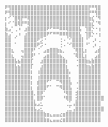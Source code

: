 ⠟⢻⣿⣿⣿⣿⣿⣿⣿⣿⣿⣿⣿⣿⣿⣿⣿⣿⣿⣿⣿⣿⣿⣿⣿⣿⡟⠛⢻⣿  ⠟⢻⣿⣿⣿⣿⣿⣿⣿⣿⣿⣿⣿⣿⣿⣿⣿⣿⣿⣿⣿⣿⣿⣿⣿⣿⡟⠛⢻⣿  
⡆⠊⠈⣿⢿⡟⠛⢿⣿⣿⣿⣿⣿⣿⣿⣿⣿⣿⣿⣿⣿⣿⣿⣿⣿⣿⣷⣎⠈⠻  ⡆⠊⠈⣿⢿⡟⠛⢿⣿⣿⣿⣿⣿⣿⣿⣿⣿⣿⣿⣿⣿⣿⣿⣿⣿⣿⣷⣎⠈⠻  
⣷⣠⠁⢀⠰⠀⣰⣿⣿⣿⣿⣿⣿⠟⠋⠛⠛⠿⠿⢿⣿⣿⣿⣧⠀⢹⣿⡑⠐⢰  ⣷⣠⠁⢀⠰⠀⣰⣿⣿⣿⣿⣿⣿⠟⠋⠛⠛⠿⠿⢿⣿⣿⣿⣧⠀⢹⣿⡑⠐⢰  
⣿⣿⠀⠁⠀⠀⣿⣿⣿⣿⠟⡩⠐⠀⠀⠀⠀⢐⠠⠈⠊⣿⣿⣿⡇⠘⠁⢀⠆⢀   ⣿⣿⠀⠁⠀⠀⣿⣿⣿⣿⠟⡩⠐⠀⠀⠀⠀⢐⠠⠈⠊⣿⣿⣿⡇⠘⠁⢀⠆⢀  
⣿⣿⣆⠀⠀⢤⣿⣿⡿⠃⠈⠀⣠⣶⣿⣿⣷⣦⡀⠀⠀⠈⢿⣿⣇⡆⠀⠀⣠⣾   ⣿⣿⣆⠀⠀⢤⣿⣿⡿⠃⠈⠀⣠⣶⣿⣿⣷⣦⡀⠀⠀⠈⢿⣿⣇⡆⠀⠀⣠⣾  
⣿⣿⣿⣧⣦⣿⣿⣿⡏⠀⠀⣰⣿⣿⣿⣿⣿⣿⣿⡆⠀⠀⠐⣿⣿⣷⣦⣷⣿⣿  ⣿⣿⣿⣧⣦⣿⣿⣿⡏⠀⠀⣰⣿⣿⣿⣿⣿⣿⣿⡆⠀⠀⠐⣿⣿⣷⣦⣷⣿⣿  
⣿⣿⣿⣿⣿⣿⣿⣿⡆⠀⢰⣿⣿⣿⣿⣿⣿⣿⣿⣿⡄⠀⠀⣿⣿⣿⣿⣿⣿⣿  ⣿⣿⣿⣿⣿⣿⣿⣿⡆⠀⢰⣿⣿⣿⣿⣿⣿⣿⣿⣿⡄⠀⠀⣿⣿⣿⣿⣿⣿⣿  
⣿⣿⣿⣿⣿⣿⣿⣿⡆⠀⣾⣿⣿⠋⠁⠀⠉⠻⣿⣿⣧⠀⠠⣿⣿⣿⣿⣿⣿⣿  ⣿⣿⣿⣿⣿⣿⣿⣿⡆⠀⣾⣿⣿⠋⠁⠀⠉⠻⣿⣿⣧⠀⠠⣿⣿⣿⣿⣿⣿⣿  
⣿⣿⣿⣿⣿⣿⣿⣿⣿⡀⣿⡿⠁⠀⠀⠀⠀⠀⠘⢿⣿⠀⣺⣿⣿⣿⣿⣿⣿⣿  ⣿⣿⣿⣿⣿⣿⣿⣿⣿⡀⣿⡿⠁⠀⠀⠀⠀⠀⠘⢿⣿⠀⣺⣿⣿⣿⣿⣿⣿⣿⣿  
⣿⣿⣿⣿⣿⣿⣿⣿⣿⣧⣠⣂⠀⠀⠀⠀⠀⠀⠀⢀⣁⢠⣿⣿⣿⣿⣿⣿⣿⣿  ⣿⣿⣿⣿⣿⣿⣿⣿⣿⣧⣠⣂⠀⠀⠀⠀⠀⠀⠀⢀⣁⢠⣿⣿⣿⣿⣿⣿⣿⣿⣿  
⣿⣿⣿⣿⣿⣿⣿⣿⣿⣿⣿⣿⣷⣶⣄⣤⣤⣔⣶⣿⣿⣿⣿⣿⣿⣿⣿⣿⣿⣿ ⣿⣿⣿⣿⣿⣿⣿⣿⣿⣿⣿⣿⣷⣶⣄⣤⣤⣔⣶⣿⣿⣿⣿⣿⣿⣿⣿⣿⣿⣿  
